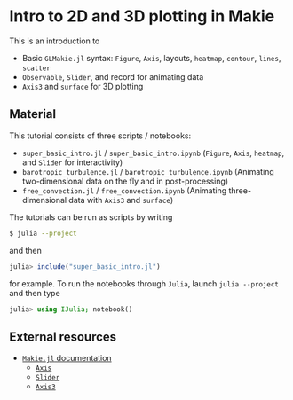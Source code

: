 # Intro to 2D and 3D plotting in Makie

This is an introduction to

* Basic `GLMakie.jl` syntax: `Figure`, `Axis`, layouts, `heatmap`, `contour`, `lines`, `scatter`
* `Observable`, `Slider`, and record for animating data
* `Axis3` and `surface` for 3D plotting

## Material

This tutorial consists of three scripts / notebooks:

* `super_basic_intro.jl` / `super_basic_intro.ipynb` (`Figure`, `Axis`, `heatmap`, and `Slider` for interactivity)
* `barotropic_turbulence.jl` / `barotropic_turbulence.ipynb` (Animating two-dimensional data on the fly and in post-processing)
* `free_convection.jl` / `free_convection.ipynb` (Animating three-dimensional data with `Axis3` and `surface`)

The tutorials can be run as scripts by writing

```bash
$ julia --project
```

and then

```julia
julia> include("super_basic_intro.jl")
```

for example. To run the notebooks through `Julia`, launch `julia --project` and then type

```julia
julia> using IJulia; notebook()
```

## External resources

* [`Makie.jl` documentation](https://makie.juliaplots.org/stable/)
    - [`Axis`](https://makie.juliaplots.org/stable/examples/layoutables/axis/)
    - [`Slider`](https://makie.juliaplots.org/stable/examples/layoutables/slider/)
    - [`Axis3`](https://makie.juliaplots.org/stable/examples/layoutables/axis3/)
